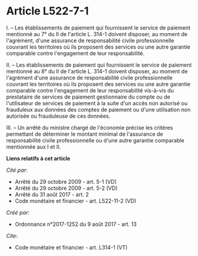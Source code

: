 # Article L522-7-1

I. – Les établissements de paiement qui fournissent le service de paiement mentionné au 7° du II de l'article L. 314-1
doivent disposer, au moment de l'agrément, d'une assurance de responsabilité civile professionnelle couvrant les territoires
où ils proposent des services ou une autre garantie comparable contre l'engagement de leur responsabilité. 

II. – Les établissements de paiement qui fournissent le service de paiement mentionné au 8° du II de l'article L. 314-1
doivent disposer, au moment de l'agrément d'une assurance de responsabilité civile professionnelle couvrant les territoires
où ils proposent des services ou une autre garantie comparable contre l'engagement de leur responsabilité vis-à-vis du
prestataire de services de paiement gestionnaire du compte ou de l'utilisateur de services de paiement à la suite d'un accès
non autorisé ou frauduleux aux données des comptes de paiement ou d'une utilisation non autorisée ou frauduleuse de ces
données. 

III. – Un arrêté du ministre chargé de l'économie précise les critères permettant de déterminer le montant minimal de
l'assurance de responsabilité civile professionnelle ou d'une autre garantie comparable mentionnée aux I et II.

**Liens relatifs à cet article**

_Cité par_:

  - Arrêté du 29 octobre 2009 - art. 5-1 (VD)
  - Arrêté du 29 octobre 2009 - art. 5-2 (VD)
  - Arrêté du 31 août 2017 - art. 2
  - Code monétaire et financier - art. L522-11-2 (VD)

_Créé par_:

  - Ordonnance n°2017-1252 du 9 août 2017 - art. 13

_Cite_:

  - Code monétaire et financier - art. L314-1 (VT)
